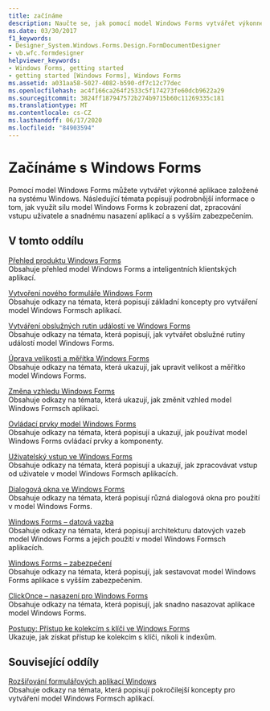 ```yaml
---
title: začínáme
description: Naučte se, jak pomocí model Windows Forms vytvářet výkonné aplikace založené na Windows, které zobrazují data, zpracovávat vstupy uživatelů a pomáhat s nasazením aplikací.
ms.date: 03/30/2017
f1_keywords:
- Designer_System.Windows.Forms.Design.FormDocumentDesigner
- vb.wfc.formdesigner
helpviewer_keywords:
- Windows Forms, getting started
- getting started [Windows Forms], Windows Forms
ms.assetid: a031aa58-5027-4082-b590-df7c12c77dec
ms.openlocfilehash: ac4f166ca264f2533c5f174273fe60dcb9622a29
ms.sourcegitcommit: 3824ff187947572b274b9715b60c11269335c181
ms.translationtype: MT
ms.contentlocale: cs-CZ
ms.lasthandoff: 06/17/2020
ms.locfileid: "84903594"
---
```

# <a name="getting-started-with-windows-forms"></a>Začínáme s Windows Forms
Pomocí model Windows Forms můžete vytvářet výkonné aplikace založené na systému Windows. Následující témata popisují podrobnější informace o tom, jak využít sílu model Windows Forms k zobrazení dat, zpracování vstupu uživatele a snadnému nasazení aplikací a s vyšším zabezpečením.  
  
## <a name="in-this-section"></a>V tomto oddílu  
 [Přehled produktu Windows Forms](windows-forms-overview.md)  
 Obsahuje přehled model Windows Forms a inteligentních klientských aplikací.  
  
 [Vytvoření nového formuláře Windows Form](creating-a-new-windows-form.md)  
 Obsahuje odkazy na témata, která popisují základní koncepty pro vytváření model Windows Formsch aplikací.  
  
 [Vytváření obslužných rutin událostí ve Windows Forms](creating-event-handlers-in-windows-forms.md)  
 Obsahuje odkazy na témata, která popisují, jak vytvářet obslužné rutiny událostí model Windows Forms.  
  
 [Úprava velikosti a měřítka Windows Forms](adjusting-the-size-and-scale-of-windows-forms.md)  
 Obsahuje odkazy na témata, která ukazují, jak upravit velikost a měřítko model Windows Forms.  
  
 [Změna vzhledu Windows Forms](changing-the-appearance-of-windows-forms.md)  
 Obsahuje odkazy na témata, která ukazují, jak změnit vzhled model Windows Formsch aplikací.  
  
 [Ovládací prvky model Windows Forms](./controls/index.md)  
 Obsahuje odkazy na témata, která popisují a ukazují, jak používat model Windows Forms ovládací prvky a komponenty.  
  
 [Uživatelský vstup ve Windows Forms](user-input-in-windows-forms.md)  
 Obsahuje odkazy na témata, která popisují a ukazují, jak zpracovávat vstup od uživatele v model Windows Formsch aplikacích.  
  
 [Dialogová okna ve Windows Forms](dialog-boxes-in-windows-forms.md)  
 Obsahuje odkazy na témata, která popisují různá dialogová okna pro použití v model Windows Forms.  
  
 [Windows Forms – datová vazba](windows-forms-data-binding.md)  
 Obsahuje odkazy na témata, která popisují architekturu datových vazeb model Windows Forms a jejich použití v model Windows Formsch aplikacích.  
  
 [Windows Forms – zabezpečení](windows-forms-security.md)  
 Obsahuje odkazy na témata, která popisují, jak sestavovat model Windows Forms aplikace s vyšším zabezpečením.  
  
 [ClickOnce – nasazení pro Windows Forms](clickonce-deployment-for-windows-forms.md)  
 Obsahuje odkazy na témata, která popisují, jak snadno nasazovat aplikace model Windows Forms.  
  
 [Postupy: Přístup ke kolekcím s klíči ve Windows Forms](how-to-access-keyed-collections-in-windows-forms.md)  
 Ukazuje, jak získat přístup ke kolekcím s klíči, nikoli k indexům.  
  
## <a name="related-sections"></a>Související oddíly  
 [Rozšiřování formulářových aplikací Windows](./advanced/index.md)  
 Obsahuje odkazy na témata, která popisují pokročilejší koncepty pro vytváření model Windows Formsch aplikací.
